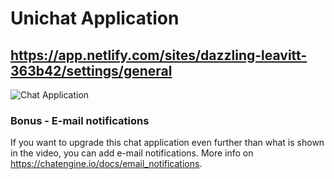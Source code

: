 # Unichat Application

## https://app.netlify.com/sites/dazzling-leavitt-363b42/settings/general

![Chat Application](https://i.ibb.co/GJwyy9m/Bv9-Js3-QLOLY-HD.jpg)

### Bonus - E-mail notifications

If you want to upgrade this chat application even further than what is shown in the video, you can add e-mail notifications. More info on https://chatengine.io/docs/email_notifications.
